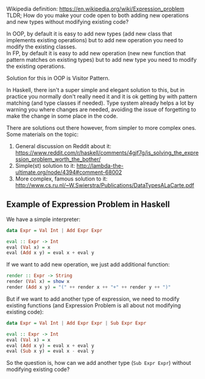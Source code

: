 Wikipedia definition: https://en.wikipedia.org/wiki/Expression_problem  
TLDR; How do you make your code open to both adding new operations and new types without modifying existing code?

In OOP, by default it is easy to add new types (add new class that implements existing operations) but to add new operation you need to modify the existing classes.  
In FP, by default it is easy to add new operation (new new function that pattern matches on existing types) but to add new type you need to modify the existing operations.

Solution for this in OOP is Visitor Pattern.

In Haskell, there isn't a super simple and elegant solution to this, but in practice you normally don't really need it and it is ok getting by with pattern matching (and type classes if needed). Type system already helps a lot by warning you where changes are needed, avoiding the issue of forgetting to make the change in some place in the code.

There are solutions out there however, from simpler to more complex ones.
Some materials on the topic:
 1. General discussion on Reddit about it: https://www.reddit.com/r/haskell/comments/4gjf7g/is_solving_the_expression_problem_worth_the_bother/
 2. Simple(st) solution to it: http://lambda-the-ultimate.org/node/4394#comment-68002
 3. More complex, famous solution to it: http://www.cs.ru.nl/~W.Swierstra/Publications/DataTypesALaCarte.pdf

## Example of Expression Problem in Haskell

We have a simple interpreter:
```hs
data Expr = Val Int | Add Expr Expr

eval :: Expr -> Int
eval (Val x) = x
eval (Add x y) = eval x + eval y
```

If we want to add new operation, we just add additional function:
```hs
render :: Expr -> String
render (Val x) = show x
render (Add x y) = "(" ++ render x ++ "+" ++ render y ++ ")"
```

But if we want to add another type of expression, we need to modify existing functions (and Expression Problem is all about not modifying existing code):
```hs
data Expr = Val Int | Add Expr Expr | Sub Expr Expr

eval :: Expr -> Int
eval (Val x) = x
eval (Add x y) = eval x + eval y
eval (Sub x y) = eval x - eval y
```

So the question is, how can we add another type (`Sub Expr Expr`) without modifying existing code?
 
